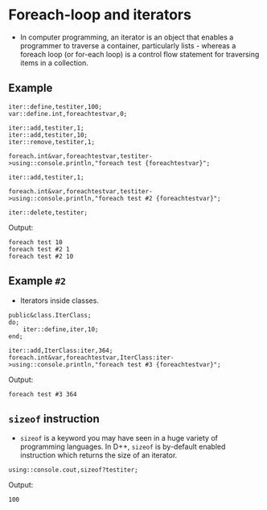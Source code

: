 # Foreach-loop and iterators

- In computer programming, an iterator is an object that enables a programmer to traverse a container, particularly lists - whereas a foreach loop (or for-each loop) is a control flow statement for traversing items in a collection. 

## Example

```pawn
iter::define,testiter,100;
var::define.int,foreachtestvar,0;

iter::add,testiter,1;
iter::add,testiter,10;
iter::remove,testiter,1;

foreach.int&var,foreachtestvar,testiter->using::console.println,"foreach test {foreachtestvar}";

iter::add,testiter,1;

foreach.int&var,foreachtestvar,testiter->using::console.println,"foreach test #2 {foreachtestvar}";

iter::delete,testiter;
```

Output:

```
foreach test 10
foreach test #2 1
foreach test #2 10
```

## Example `#2`

- Iterators inside classes.

```pawn
public&class.IterClass;
do;
	iter::define,iter,10;
end;

iter::add,IterClass:iter,364;
foreach.int&var,foreachtestvar,IterClass:iter->using::console.println,"foreach test #3 {foreachtestvar}";
```

Output:

```
foreach test #3 364
```

## `sizeof` instruction

- `sizeof` is a keyword you may have seen in a huge variety of programming languages. In D++, `sizeof` is by-default enabled instruction which returns the size of an iterator.


```pawn
using::console.cout,sizeof?testiter;
```

Output:

```
100
```